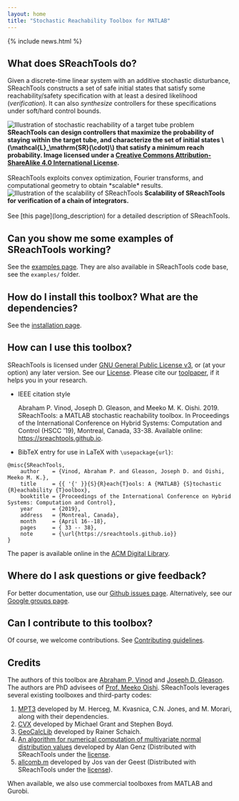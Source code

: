 ```yaml
---
layout: home
title: "Stochastic Reachability Toolbox for MATLAB"
---
```


{% include news.html %}


## What does SReachTools do? 

Given a discrete-time linear system with an additive stochastic disturbance,
SReachTools constructs a set of safe initial states that satisfy some
reachability/safety specification with at least a desired likelihood
(*verification*). It can also *synthesize* controllers for these specifications
under soft/hard control bounds. 

<div class="desc-figure">
    <img src="https://sreachtools.github.io/assets/stochTubeCartoon.png"
    alt="Illustration of stochastic reachability of a target tube problem"/>
    <b>SReachTools can design controllers that maximize the probability of
    staying within the target tube, and characterize the set of initial states
    \(\mathcal{L}_\mathrm{SR}(\cdot)\) that satisfy a minimum reach
    probability. Image licensed under a <a rel="license"
    href="http://creativecommons.org/licenses/by-sa/4.0/">Creative Commons
    Attribution-ShareAlike 4.0 International License</a>.</b>
</div>
<br>
SReachTools exploits convex optimization, Fourier transforms, and computational
geometry to obtain *scalable* results. 
<div class="desc-figure">
    <img src="https://sreachtools.github.io/assets/scalability.png" alt="Illustration
    of the scalability of SReachTools"/>
    <b>Scalability of SReachTools for verification of a chain of
    integrators.</b>
</div>
<br>
See [this page](long_description) for a detailed description of SReachTools.

## Can you show me some examples of SReachTools working? 

See the [examples page](/examples). They
are also available in SReachTools code base, see the `examples/` folder. 

## How do I install this toolbox? What are the dependencies?

See the [installation page](/installation). 

## How can I use this toolbox?

SReachTools is licensed under [GNU General Public License
v3](https://www.gnu.org/licenses/), or (at your option) any later version.  See
our [License](license/).  Please cite our
[toolpaper](https://github.com/sreachtools/SReachTools/raw/master/SReachTools.pdf),
if it helps you in your research. 
- IEEE citation style

    Abraham P. Vinod, Joseph D. Gleason, and Meeko M. K. Oishi. 2019.
    SReachTools: a MATLAB stochastic reachability toolbox. In Proceedings of the
    International Conference on Hybrid Systems: Computation and Control
    (HSCC '19), Montreal, Canada, 33-38. Available online:
    https://sreachtools.github.io.

- BibTeX entry for use in LaTeX with `\usepackage{url}`: 
```
@misc{SReachTools,
    author    = {Vinod, Abraham P. and Gleason, Joseph D. and Oishi, Meeko M. K.},
    title     = {{ '{' }}{S}{R}each{T}ools: A {MATLAB} {S}tochastic {R}eachability {T}oolbox},
    booktitle = {Proceedings of the International Conference on Hybrid Systems: Computation and Control},
    year      = {2019},
    address   = {Montreal, Canada},
    month     = {April 16--18},
    pages     = { 33 -- 38},
    note      = {\url{https://sreachtools.github.io}}
}
```
The paper is available online in the [ACM Digital Library](https://dl.acm.org/citation.cfm?id=3311809).

## Where do I ask questions or give feedback? 

For better documentation, use our [Github issues
page](https://github.com/sreachtools/SReachTools/issues).  Alternatively, see
our [Google groups page](https://groups.google.com/d/forum/sreachtools).


## Can I contribute to this toolbox?

Of course, we welcome contributions. See [Contributing guidelines](contributing/). 

## Credits

The authors of this toolbox are [Abraham P. Vinod](https://abyvinod.github.io/)
and [Joseph D.  Gleason](http://www.unm.edu/~gleasonj/). The authors are PhD
advisees of [Prof. Meeko Oishi](http://www.unm.edu/~oishi/).  SReachTools
leverages several existing toolboxes and third-party codes:
1. [MPT3](https://www.mpt3.org/) developed by M. Herceg, M. Kvasnica, C.N.
   Jones, and M. Morari, along with their dependencies.
2. [CVX](http://cvxr.com/cvx/) developed by Michael Grant and Stephen Boyd.
3. [GeoCalcLib](http://worc4021.github.io/GeoCalcLib/) developed by Rainer
   Schaich.
4. [An algorithm for numerical computation of multivariate normal distribution values](http://www.math.wsu.edu/faculty/genz/software/matlab/qscmvnv.m) developed by Alan Genz (Distributed with SReachTools under the [license](docs/src/helperFunctions/qscmvnv/).
5. [allcomb.m](https://www.mathworks.com/matlabcentral/fileexchange/10064-allcomb-varargin)
developed by Jos van der Geest (Distributed with SReachTools under the [license](docs/src/helperFunctions/allcomb/#license)).

When available, we also use commercial toolboxes from MATLAB and Gurobi.
